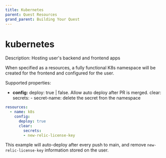 ```yaml
---
title: Kubernetes
parent: Quest Resources
grand_parent: Building Your Quest
---
```


# kubernetes

Description: Hosting user's backend and frontend apps

When specified as a resources, a fully functional K8s namespace will be created for the frontend and configured for the user. 


Supported properties:

- **config:** 
    deploy: true | false. Allow auto deploy after PR is merged.
    clear:
      secrets: 
       - secret-name: delete the secret fron the namespace

```yaml
resources:
  - name: k8s
    config:
      deploy: true
      clear:
        secrets:
        - new-relic-license-key
```

This example will auto-deploy after every push to main, and remove `new-relic-license-key` information stored on the user.

